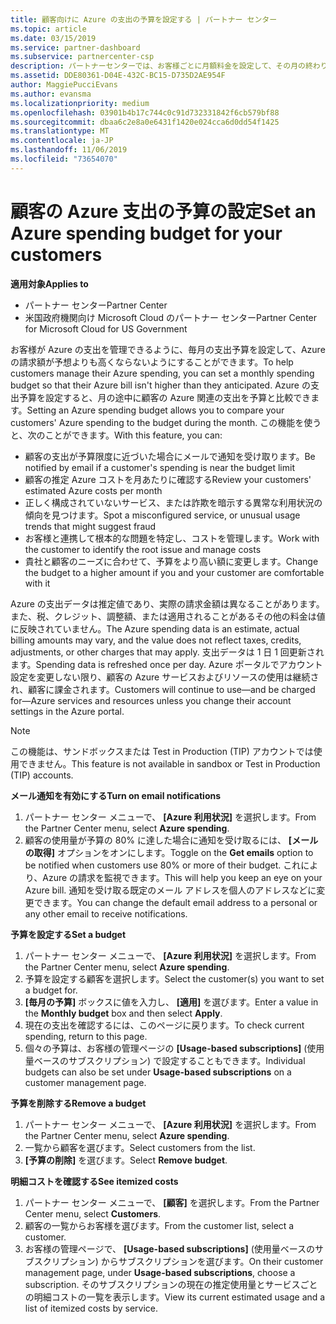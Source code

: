 ```yaml
---
title: 顧客向けに Azure の支出の予算を設定する | パートナー センター
ms.topic: article
ms.date: 03/15/2019
ms.service: partner-dashboard
ms.subservice: partnercenter-csp
description: パートナーセンターでは、お客様ごとに月額料金を設定して、その月の終わりに Azure の請求を予測できないようにすることができます。
ms.assetid: DDE80361-D04E-432C-BC15-D735D2AE954F
author: MaggiePucciEvans
ms.author: evansma
ms.localizationpriority: medium
ms.openlocfilehash: 03901b4b17c744c0c91d732331842f6cb579bf88
ms.sourcegitcommit: dbaa6c2e8a0e6431f1420e024cca6d0dd54f1425
ms.translationtype: MT
ms.contentlocale: ja-JP
ms.lasthandoff: 11/06/2019
ms.locfileid: "73654070"
---
```

# <a name="set-an-azure-spending-budget-for-your-customers"></a><span data-ttu-id="bd5a9-103">顧客の Azure 支出の予算の設定</span><span class="sxs-lookup"><span data-stu-id="bd5a9-103">Set an Azure spending budget for your customers</span></span>

<span data-ttu-id="bd5a9-104">**適用対象**</span><span class="sxs-lookup"><span data-stu-id="bd5a9-104">**Applies to**</span></span>

-  <span data-ttu-id="bd5a9-105">パートナー センター</span><span class="sxs-lookup"><span data-stu-id="bd5a9-105">Partner Center</span></span>
-  <span data-ttu-id="bd5a9-106">米国政府機関向け Microsoft Cloud のパートナー センター</span><span class="sxs-lookup"><span data-stu-id="bd5a9-106">Partner Center for Microsoft Cloud for US Government</span></span>

<span data-ttu-id="bd5a9-107">お客様が Azure の支出を管理できるように、毎月の支出予算を設定して、Azure の請求額が予想よりも高くならないようにすることができます。</span><span class="sxs-lookup"><span data-stu-id="bd5a9-107">To help customers manage their Azure spending, you can set a monthly spending budget so that their Azure bill isn't higher than they anticipated.</span></span> <span data-ttu-id="bd5a9-108">Azure の支出予算を設定すると、月の途中に顧客の Azure 関連の支出を予算と比較できます。</span><span class="sxs-lookup"><span data-stu-id="bd5a9-108">Setting an Azure spending budget allows you to compare your customers' Azure spending to the budget during the month.</span></span> <span data-ttu-id="bd5a9-109">この機能を使うと、次のことができます。</span><span class="sxs-lookup"><span data-stu-id="bd5a9-109">With this feature, you can:</span></span> 

-   <span data-ttu-id="bd5a9-110">顧客の支出が予算限度に近づいた場合にメールで通知を受け取ります。</span><span class="sxs-lookup"><span data-stu-id="bd5a9-110">Be notified by email if a customer's spending is near the budget limit</span></span>
-   <span data-ttu-id="bd5a9-111">顧客の推定 Azure コストを月あたりに確認する</span><span class="sxs-lookup"><span data-stu-id="bd5a9-111">Review your customers' estimated Azure costs per month</span></span>
-   <span data-ttu-id="bd5a9-112">正しく構成されていないサービス、または詐欺を暗示する異常な利用状況の傾向を見つけます。</span><span class="sxs-lookup"><span data-stu-id="bd5a9-112">Spot a misconfigured service, or unusual usage trends that might suggest fraud</span></span>
-   <span data-ttu-id="bd5a9-113">お客様と連携して根本的な問題を特定し、コストを管理します。</span><span class="sxs-lookup"><span data-stu-id="bd5a9-113">Work with the customer to identify the root issue and manage costs</span></span>
-   <span data-ttu-id="bd5a9-114">貴社と顧客のニーズに合わせて、予算をより高い額に変更します。</span><span class="sxs-lookup"><span data-stu-id="bd5a9-114">Change the budget to a higher amount if you and your customer are comfortable with it</span></span>

<span data-ttu-id="bd5a9-115">Azure の支出データは推定値であり、実際の請求金額は異なることがあります。また、税、クレジット、調整額、または適用されることがあるその他の料金は値に反映されていません。</span><span class="sxs-lookup"><span data-stu-id="bd5a9-115">The Azure spending data is an estimate, actual billing amounts may vary, and the value does not reflect taxes, credits, adjustments, or other charges that may apply.</span></span> <span data-ttu-id="bd5a9-116">支出データは 1 日 1 回更新されます。</span><span class="sxs-lookup"><span data-stu-id="bd5a9-116">Spending data is refreshed once per day.</span></span> <span data-ttu-id="bd5a9-117">Azure ポータルでアカウント設定を変更しない限り、顧客の Azure サービスおよびリソースの使用は継続され、顧客に課金されます。</span><span class="sxs-lookup"><span data-stu-id="bd5a9-117">Customers will continue to use—and be charged for—Azure services and resources unless you change their account settings in the Azure portal.</span></span> 

> [!NOTE]  
> <span data-ttu-id="bd5a9-118">この機能は、サンドボックスまたは Test in Production (TIP) アカウントでは使用できません。</span><span class="sxs-lookup"><span data-stu-id="bd5a9-118">This feature is not available in sandbox or Test in Production (TIP) accounts.</span></span>

<span data-ttu-id="bd5a9-119">**メール通知を有効にする**</span><span class="sxs-lookup"><span data-stu-id="bd5a9-119">**Turn on email notifications**</span></span>
1.  <span data-ttu-id="bd5a9-120">パートナー センター メニューで、 **[Azure 利用状況]** を選択します。</span><span class="sxs-lookup"><span data-stu-id="bd5a9-120">From the Partner Center menu, select **Azure spending**.</span></span>
2.  <span data-ttu-id="bd5a9-121">顧客の使用量が予算の 80% に達した場合に通知を受け取るには、 **[メールの取得]** オプションをオンにします。</span><span class="sxs-lookup"><span data-stu-id="bd5a9-121">Toggle on the **Get emails** option to be notified when customers use 80% or more of their budget.</span></span> <span data-ttu-id="bd5a9-122">これにより、Azure の請求を監視できます。</span><span class="sxs-lookup"><span data-stu-id="bd5a9-122">This will help you keep an eye on your Azure bill.</span></span> <span data-ttu-id="bd5a9-123">通知を受け取る既定のメール アドレスを個人のアドレスなどに変更できます。</span><span class="sxs-lookup"><span data-stu-id="bd5a9-123">You can change the default email address to a personal or any other email to receive notifications.</span></span>

<span data-ttu-id="bd5a9-124">**予算を設定する**</span><span class="sxs-lookup"><span data-stu-id="bd5a9-124">**Set a budget**</span></span>
1.  <span data-ttu-id="bd5a9-125">パートナー センター メニューで、 **[Azure 利用状況]** を選択します。</span><span class="sxs-lookup"><span data-stu-id="bd5a9-125">From the Partner Center menu, select **Azure spending**.</span></span>
2.  <span data-ttu-id="bd5a9-126">予算を設定する顧客を選択します。</span><span class="sxs-lookup"><span data-stu-id="bd5a9-126">Select the customer(s) you want to set a budget for.</span></span> 
3. <span data-ttu-id="bd5a9-127">**[毎月の予算]** ボックスに値を入力し、 **[適用]** を選びます。</span><span class="sxs-lookup"><span data-stu-id="bd5a9-127">Enter a value in the **Monthly budget** box and then select **Apply**.</span></span>
4.  <span data-ttu-id="bd5a9-128">現在の支出を確認するには、このページに戻ります。</span><span class="sxs-lookup"><span data-stu-id="bd5a9-128">To check current spending, return to this page.</span></span>
5.  <span data-ttu-id="bd5a9-129">個々の予算は、お客様の管理ページの **[Usage-based subscriptions]** (使用量ベースのサブスクリプション) で設定することもできます。</span><span class="sxs-lookup"><span data-stu-id="bd5a9-129">Individual budgets can also be set under **Usage-based subscriptions** on a customer management page.</span></span>

<span data-ttu-id="bd5a9-130">**予算を削除する**</span><span class="sxs-lookup"><span data-stu-id="bd5a9-130">**Remove a budget**</span></span>
1.  <span data-ttu-id="bd5a9-131">パートナー センター メニューで、 **[Azure 利用状況]** を選択します。</span><span class="sxs-lookup"><span data-stu-id="bd5a9-131">From the Partner Center menu, select **Azure spending**.</span></span>
2.  <span data-ttu-id="bd5a9-132">一覧から顧客を選びます。</span><span class="sxs-lookup"><span data-stu-id="bd5a9-132">Select customers from the list.</span></span>
3.  <span data-ttu-id="bd5a9-133">**[予算の削除]** を選びます。</span><span class="sxs-lookup"><span data-stu-id="bd5a9-133">Select **Remove budget**.</span></span>

<span data-ttu-id="bd5a9-134">**明細コストを確認する**</span><span class="sxs-lookup"><span data-stu-id="bd5a9-134">**See itemized costs**</span></span>
1.  <span data-ttu-id="bd5a9-135">パートナー センター メニューで、 **[顧客]** を選択します。</span><span class="sxs-lookup"><span data-stu-id="bd5a9-135">From the Partner Center menu, select **Customers**.</span></span>
2.  <span data-ttu-id="bd5a9-136">顧客の一覧からお客様を選びます。</span><span class="sxs-lookup"><span data-stu-id="bd5a9-136">From the customer list, select a customer.</span></span>
3.  <span data-ttu-id="bd5a9-137">お客様の管理ページで、 **[Usage-based subscriptions]** (使用量ベースのサブスクリプション) からサブスクリプションを選びます。</span><span class="sxs-lookup"><span data-stu-id="bd5a9-137">On their customer management page, under **Usage-based subscriptions**, choose a subscription.</span></span> <span data-ttu-id="bd5a9-138">そのサブスクリプションの現在の推定使用量とサービスごとの明細コストの一覧を表示します。</span><span class="sxs-lookup"><span data-stu-id="bd5a9-138">View its current estimated usage and a list of itemized costs by service.</span></span>


 

 



